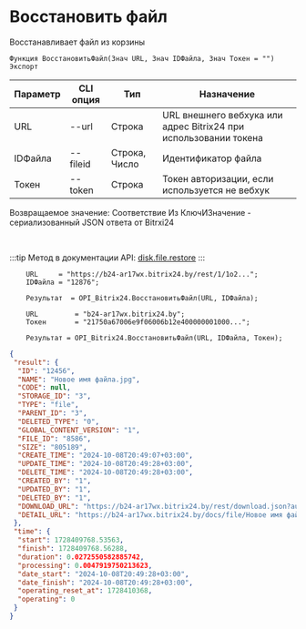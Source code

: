 ﻿---
sidebar_position: 7
---

# Восстановить файл
 Восстанавливает файл из корзины



`Функция ВосстановитьФайл(Знач URL, Знач IDФайла, Знач Токен = "") Экспорт`

  | Параметр | CLI опция | Тип | Назначение |
  |-|-|-|-|
  | URL | --url | Строка | URL внешнего вебхука или адрес Bitrix24 при использовании токена |
  | IDФайла | --fileid | Строка, Число | Идентификатор файла |
  | Токен | --token | Строка | Токен авторизации, если используется не вебхук |

  
  Возвращаемое значение:   Соответствие Из КлючИЗначение - сериализованный JSON ответа от Bitrxi24

<br/>

:::tip
Метод в документации API: [disk.file.restore](https://dev.1c-bitrix.ru/rest_help/disk/file/disk_file_restore.php)
:::
<br/>


```bsl title="Пример кода"
    URL     = "https://b24-ar17wx.bitrix24.by/rest/1/1o2...";
    IDФайла = "12876";

    Результат  = OPI_Bitrix24.ВосстановитьФайл(URL, IDФайла);

    URL         = "b24-ar17wx.bitrix24.by";
    Токен       = "21750a67006e9f06006b12e400000001000...";

    Результат = OPI_Bitrix24.ВосстановитьФайл(URL, IDФайла, Токен);
```
    



```json title="Результат"
{
 "result": {
  "ID": "12456",
  "NAME": "Новое имя файла.jpg",
  "CODE": null,
  "STORAGE_ID": "3",
  "TYPE": "file",
  "PARENT_ID": "3",
  "DELETED_TYPE": "0",
  "GLOBAL_CONTENT_VERSION": "1",
  "FILE_ID": "8586",
  "SIZE": "805189",
  "CREATE_TIME": "2024-10-08T20:49:07+03:00",
  "UPDATE_TIME": "2024-10-08T20:49:28+03:00",
  "DELETE_TIME": "2024-10-08T20:49:28+03:00",
  "CREATED_BY": "1",
  "UPDATED_BY": "1",
  "DELETED_BY": "1",
  "DOWNLOAD_URL": "https://b24-ar17wx.bitrix24.by/rest/download.json?auth=717e0567006e9f06006b12e400000001000007c2ebc8f80264531d4fc09a27052a7fe2&token=disk%7CaWQ9MTI0NTYmXz1ycDZnVGxLdGNDcnF6NVlpWjZuaTVYRExZTXBtaG9jMg%3D%3D%7CImRvd25sb2FkfGRpc2t8YVdROU1USTBOVFltWHoxeWNEWm5WR3hMZEdORGNuRjZOVmxwV2padWFUVllSRXhaVFhCdGFHOWpNZz09fDcxN2UwNTY3MDA2ZTlmMDYwMDZiMTJlNDAwMDAwMDAxMDAwMDA3YzJlYmM4ZjgwMjY0NTMxZDRmYzA5YTI3MDUyYTdmZTIi.R0WVSCVWwkm2vgiKJ3MbzlBhaJF0LQ0n4T7SRsDodto%3D",
  "DETAIL_URL": "https://b24-ar17wx.bitrix24.by/docs/file/Новое имя файла.jpg"
 },
 "time": {
  "start": 1728409768.53563,
  "finish": 1728409768.56288,
  "duration": 0.0272550582885742,
  "processing": 0.0047919750213623,
  "date_start": "2024-10-08T20:49:28+03:00",
  "date_finish": "2024-10-08T20:49:28+03:00",
  "operating_reset_at": 1728410368,
  "operating": 0
 }
}
```
